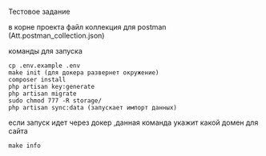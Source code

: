 Тестовое задание

в корне проекта файл коллекция для postman (Att.postman_collection.json)

команды для запуска
```
cp .env.example .env
make init (для докера развернет окружение)
composer install
php artisan key:generate
php artisan migrate
sudo chmod 777 -R storage/
php artisan sync:data (запускает импорт данных)
```


если запуск идет через докер ,данная команда укажит какой домен для сайта
```
make info
```


